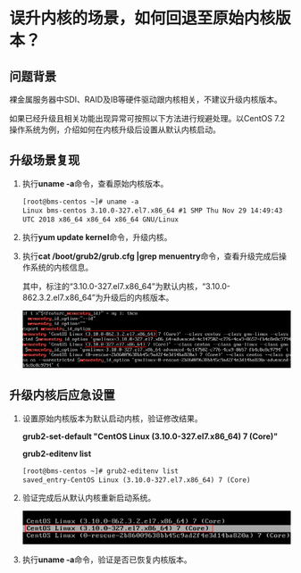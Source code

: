 # 误升内核的场景，如何回退至原始内核版本？<a name="bms_faq_0060"></a>

## 问题背景<a name="section1524442817234"></a>

裸金属服务器中SDI、RAID及IB等硬件驱动跟内核相关，不建议升级内核版本。

如果已经升级且相关功能出现异常可按照以下方法进行规避处理。以CentOS 7.2操作系统为例，介绍如何在内核升级后设置从默认内核启动。

## 升级场景复现<a name="section751094152410"></a>

1.  执行**uname -a**命令，查看原始内核版本。

    ```
    [root@bms-centos ~]# uname -a
    Linux bms-centos 3.10.0-327.el7.x86_64 #1 SMP Thu Nov 29 14:49:43 UTC 2018 x86_64 x86_64 x86_64 GNU/Linux
    ```

2.  执行**yum update kernel**命令，升级内核。
3.  执行**cat /boot/grub2/grub.cfg |grep menuentry**命令，查看升级完成后操作系统的内核信息。

    其中，标注的“3.10.0-327.el7.x86\_64”为默认内核，“3.10.0-862.3.2.el7.x86\_64”为升级后的内核版本。

    ![](figures/17.png)


## 升级内核后应急设置<a name="section16106241597"></a>

1.  设置原始内核版本为默认启动内核，验证修改结果。

    **grub2-set-default "CentOS Linux \(3.10.0-327.el7.x86\_64\) 7 \(Core\)"**

    **grub2-editenv list**

    ```
    [root@bms-centos ~]# grub2-editenv list
    saved_entry-CentOS Linux (3.10.0-327.el7.x86_64) 7 (Core)
    ```

2.  验证完成后从默认内核重新启动系统。

    ![](figures/18.png)

3.  执行**uname -a**命令，验证是否已恢复内核版本。

